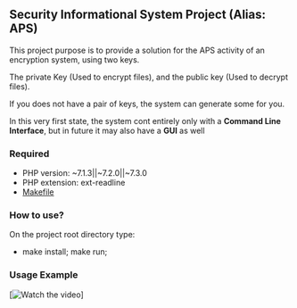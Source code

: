 ## Security Informational System Project (Alias: APS)
This project purpose is to provide a solution for the APS activity of an encryption system, using two keys.

The private Key (Used to encrypt files), and the public key (Used to decrypt files).

If you does not have a pair of keys, the system can generate some for you.

 In this very first state, the system cont entirely only with a **Command Line Interface**, but in future it may also have a **GUI** as well

### Required
- PHP version: ~7.1.3||~7.2.0||~7.3.0
- PHP extension: ext-readline
- [Makefile](https://www.gnu.org/software/make/manual/make.html)

### How to use?
On the project root directory type:
 - make install; make run;
 
 ### Usage Example
 [![Watch the video](https://www.loom.com/share/27c2282ddaa2432c87be49d62a286f10)]
